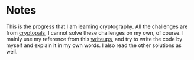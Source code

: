 # Notes
This is the progress that I am learning cryptography. All the challenges are from [cryptopals](https://cryptopals.com/), I cannot solve these challenges on my own, of course. I mainly use my reference from this [writeups](https://cedricvanrompay.gitlab.io/cryptopals/challenges/01-to-08.html), and try to write the code by myself and explain it in my own words. I also read the other solutions as well.